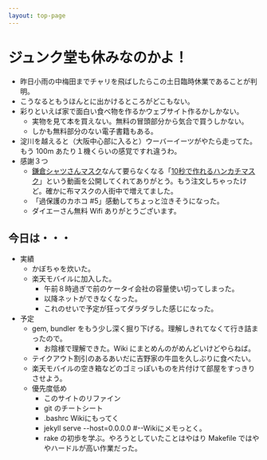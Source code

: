 ```yaml
---
layout: top-page
---
```

# ジュンク堂も休みなのかよ！

* 昨日小雨の中梅田までチャリを飛ばしたらこの土日臨時休業であることが判明。
* こうなるともうほんとに出かけるところがどこもない。
* 彩りといえば家で面白い食べ物を作るかウェブサイト作るかしかない。
  * 実物を見て本を買えない。無料の冒頭部分から気合で買うしかない。
  * しかも無料部分のない電子書籍もある。
* 淀川を越えると（大阪中心部に入ると）ウーバーイーツがやたら走ってた。  
  もう 100m あたり１機くらいの感覚ですれ違うわ。
* 感謝３つ
  * [鎌倉シャツさんマスク](https://shop.shirt.co.jp/shop/pages/mask.aspx?200417_mask_mail&bdad=MzI2MF82&bdactcd=MzI2MF8xOTE0NzM-)なんて要らなくなる「[10秒で作れるハンカチマスク](https://www.youtube.com/watch?v=PGug3ZZPp_k)」という動画を公開してくれてありがとう。もう注文しちゃったけど。確かに布マスクの人街中で増えてました。
  * 「過保護のカホコ #5」感動してちょっと泣きそうになった。
  * ダイエーさん無料 Wifi ありがとうございます。

## 今日は・・・

* 実績
  * かぼちゃを炊いた。
  * 楽天モバイルに加入した。
     * 午前８時過ぎで前のケータイ会社の容量使い切ってしまった。
     * 以降ネットができなくなった。
     * これのせいで予定が狂ってダラダラした感じになった。
* 予定
  * gem, bundler をもう少し深く掘り下げる。理解しきれてなくて行き詰まったので。
     * お陰様で理解できた。Wiki にまとめんのがめんどいけどやらねば。
  * テイクアウト割引のあるあいだに吉野家の牛皿を久しぶりに食べたい。
  * 楽天モバイルの空き箱などのゴミっぽいものを片付けて部屋をすっきりさせよう。
  * 優先度低め
     * このサイトのリファイン
     * git のチートシート
     * .bashrc Wikiにもってく
     * jekyll serve --host=0.0.0.0 #--Wikiにメモっとく。
     * rake の初歩を学ぶ。やろうとしていたことはやはり Makefile ではややハードルが高い作業だった。
